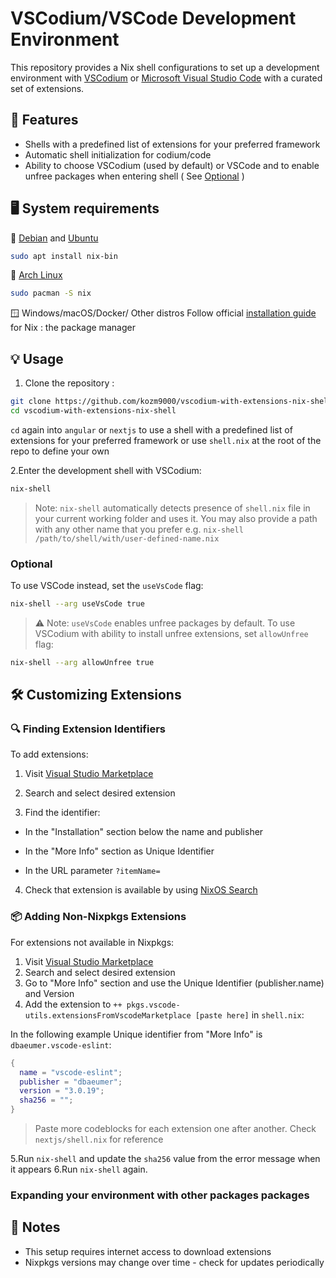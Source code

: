 # VSCodium/VSCode Development Environment

This repository provides a Nix shell configurations to set up a development environment with [VSCodium](https://vscodium.com/) or [Microsoft Visual Studio Code](https://code.visualstudio.com/) with a curated set of extensions.

## 🚀 Features

- Shells with a predefined list of extensions for your preferred framework
- Automatic shell initialization for codium/code
- Ability to choose VSCodium (used by default) or VSCode and to enable unfree packages when entering shell ( See [Optional](#optional) )

## 🖥️ System requirements

🐧 [Debian](https://packages.debian.org/trixie/nix-bin) and [Ubuntu](https://packages.ubuntu.com/noble/nix-bin)

```bash
sudo apt install nix-bin
```

🐧 [Arch Linux](https://archlinux.org/packages/extra/x86_64/nix/)

```bash
sudo pacman -S nix
```

🪟 Windows/macOS/Docker/ Other distros
Follow official [installation guide](https://nixos.org/download/) for Nix : the package manager

## 💡 Usage

1. Clone the repository :

```bash
git clone https://github.com/kozm9000/vscodium-with-extensions-nix-shell.git
cd vscodium-with-extensions-nix-shell
```

`cd` again into `angular` or `nextjs` to use a shell with a predefined list of extensions for your preferred framework or use `shell.nix` at the root of the repo to define your own

2.Enter the development shell with VSCodium:

```bash
nix-shell
```

> Note: `nix-shell` automatically detects presence of `shell.nix` file in your current working folder and uses it.
> You may also provide a path with any other name that you prefer e.g. `nix-shell /path/to/shell/with/user-defined-name.nix`

### Optional

To use VSCode instead, set the `useVsCode` flag:

```bash
nix-shell --arg useVsCode true
```

> ⚠️ Note: `useVsCode` enables unfree packages by default. To use VSCodium with ability to install unfree extensions, set `allowUnfree` flag:

```bash
nix-shell --arg allowUnfree true
```

## 🛠️ Customizing Extensions

### 🔍 Finding Extension Identifiers

To add extensions:

1. Visit [Visual Studio Marketplace](https://marketplace.visualstudio.com/)

2. Search and select desired extension

3. Find the identifier:
- In the "Installation" section below the name and publisher

- In the "More Info" section as Unique Identifier

- In the URL parameter `?itemName=`
4. Check that extension is available by using [NixOS Search](https://search.nixos.org/packages)

### 📦 Adding Non-Nixpkgs Extensions

For extensions not available in Nixpkgs:

1. Visit [Visual Studio Marketplace](https://marketplace.visualstudio.com/)
2. Search and select desired extension
3. Go to "More Info" section and use the Unique Identifier (publisher.name) and Version
4. Add the extension to `++ pkgs.vscode-utils.extensionsFromVscodeMarketplace [paste here]` in `shell.nix`:

In the following example Unique identifier from "More Info" is `dbaeumer.vscode-eslint`:

```nix
{
  name = "vscode-eslint";
  publisher = "dbaeumer";
  version = "3.0.19";
  sha256 = "";
}
```

> Paste more codeblocks for each extension one after another. Check `nextjs/shell.nix` for reference

5.Run `nix-shell` and update the `sha256` value from the error message when it appears
6.Run `nix-shell` again.

### Expanding your environment with other packages packages

## 📌 Notes

- This setup requires internet access to download extensions
- Nixpkgs versions may change over time - check for updates periodically

